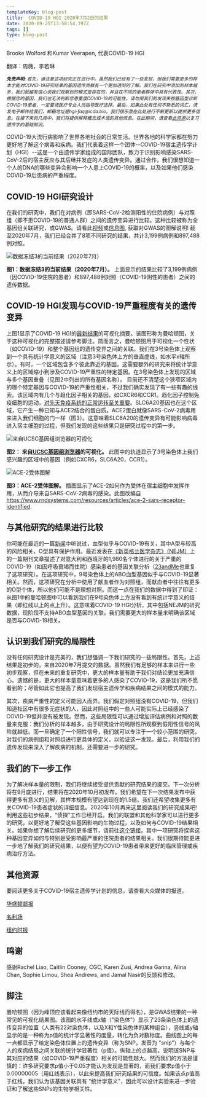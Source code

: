 ```yaml
---
templateKey: blog-post
title:  COVID-19 HGI 2020年7月2日的结果
date: 2020-09-25T13:58:54.797Z
tags: []
type: blog-post
---
```


Brooke Wolford 和Kumar Veerapen, 代表COVID-19 HGI

翻译：周薇，李若琳

<small>
<em>
<strong>免责声明:</strong> 首先，请注意这项研究正在进行中。虽然我们已经有了一些发现，但我们需要更多的样本才能对COVID-19研究结果的基因遗传贡献有一个更加透彻的了解。我们在研究中添加的样本越多，我们就越有信心说我们观察到的模式是存在的，并且在不同的患者群体中具有代表性。其次，根据您的基因，我们也无法判断您患重度COVID-19的可能性。请勿用我们的发现来按基因型诊断COVID-19患者，一定要请医疗专业人员指导医疗选择。最后，如果此处有任何不熟悉的词汇，请发电子邮件给我们，邮箱地址是hgi-faq@icda.bio。我们很乐意在此处进行不断更新以提供更多信息。在接下来的几周中，我们将提供解释概念或术语的其他信息。在此期间，请查看<a href="https://medlineplus.gov/genetics/understanding/" target="_blank" rel="noopener noreferrer">此资源</a>以复习遗传学的基础知识。
</em>
</small>

COVID-19大流行病影响了世界各地社会的日常生活。世界各地的科学家都在努力更好地了解这个病毒和疾病。我们代表着这样一个团体--COVID-19宿主遗传学计划（HGI）--这是一个由遗传学家组成的国际团队，致力于识别影响感染SARS-CoV-2后的宿主反应与其后继并发症的人类遗传变异。通过合作，我们很想知道一个人的DNA的哪些变异会影响一个人患上COVID-19的概率，以及如果他们感染COVID-19后患病的严重程度。

## COVID-19 HGI研究设计

在我们的研究中，我们在对病例（即SARS-CoV-2检测阳性的住院病例）与对照组（即不患COVID-19的普通人群）之间的遗传变异进行比较。这种比较被称为全基因组关联研究，或GWAS。请看此[视频](https://www.youtube.com/watch?v=cgyc55JhdcM)或[信息图](https://www.broadinstitute.org/visuals/explainer-genome-wide-association-studies), 获取对GWAS的图解说明! 截至2020年7月，我们已经合并了8项不同研究的结果，共计3,199例病例和897,488例对照。

![数据冻结3的当前结果（2020年7月）](/img/scicomm_blog_post_20200924.png)
<figcaption class="manual-md-inline-caption">
<strong>图1：数据冻结3的当前结果（2020年7月）。</strong> 上面显示的结果比较了3,199例病例（因COVID-19住院的患者）和897,488例对照（COVID-19阴性的患者）之间的遗传数据。
</figcaption>

## COVID-19 HGI发现与COVID-19严重程度有关的遗传变异

上图1显示了COVID-19 HGI的[最新结果](/results/r3/)的可视化摘要。该图形称为曼哈顿图，关于这种可视化的完整描述请参考脚注。简而言之，曼哈顿图用于可视化一个性状（如COVID-19）和整个基因组的遗传变异之间的关联。我们在3号染色体上观察到一个具有统计学意义的区域（注意3号染色体上方的垂直虚线，如水平x轴所示）。有时，一个区域包含多个彼此靠近的基因，这需要额外的研究来将统计学意义上的区域缩小到涉及COVID-19严重性的特定基因。在3号染色体上发现的区域与多个基因重叠（见图2中列出的所有基因名称）。 目前还不清楚这个狭窄区域内的哪个特定基因与COVID-19的严重性相关，不过我们确实发现了有一些有趣的线索。该区域内有几个与趋化因子相关的基因，如CXCR6和CCR1。趋化因子控制免疫细胞的运动，[对先天免疫系统的正常运转至关重要](https://www.ncbi.nlm.nih.gov/pmc/articles/PMC4448619/)。SLC6A20基因也在这个区域，它产生一种已知与ACE2结合的蛋白质。ACE2蛋白就像SARS-CoV-2病毒用来进入我们细胞的门一样（图3）。这意味着SLC6A20的遗传变异有可能影响病毒进入宿主细胞的过程，但我们发现的这些结果只是研究过程中的第一步。

![来自UCSC基因组浏览器的可视化](/img/hgt_genome_32a4d_7bc390.jpg)
<figcaption class="manual-md-inline-caption">
<strong>图2： 来自<a href="https://genome.ucsc.edu" target="_blank" rel="noopener noreferrer">UCSC基因组浏览器</a>的可视化。</strong> 此图中的轨道显示了3号染色体上我们感兴趣的区域中的基因（例如CXCR6，SLC6A20，CCR1）。
</figcaption>

![ACE-2受体图解](/img/unnamed.png)
<figcaption class="manual-md-inline-caption">
<strong>图3：ACE-2受体图解。</strong> 插图显示了ACE-2如何作为受体在宿主细胞中发挥作用，从而介导来自SARS-CoV-2病毒的感染。此图改编自 <a href="https://www.rndsystems.com/resources/articles/ace-2-sars-receptor-identified" target="_blank" rel="noopener noreferrer">https://www.rndsystems.com/resources/articles/ace-2-sars-receptor-identified</a>.
</figcaption>

## 与其他研究的结果进行比较

你可能在最近的一篇[新闻](https://www.cnn.com/2020/07/16/health/blood-types-coronavirus-wellness-scn/index.html)中听说过，血型似乎与COVID-19有关，其中A型与较高的风险相关，O型具有保护作用。最近发表在[《新英格兰医学杂志》（NEJM）](https://www.medrxiv.org/content/10.1101/2020.09.04.20188318v1)上的一篇期刊文章描述了对意大利和西班牙的1,980名个体进行的关于严重的COVID-19（如因呼吸衰竭而住院）感染患者的基因关联分析（[23andMe](https://www.medrxiv.org/content/10.1101/2020.09.04.20188318v1)也重复了这项研究）。在这项研究中，9号染色体上的ABO血型基因似乎与COVID-19显著相关。然而，这项研究在分析中使用了献血者作为对照组，而献血者中往往有更多的O型个体，所以他们可能不是理想对照。而这一点在我们的数据中得到了印证：从图1中的曼哈顿图中可以看到我们在9号染色体上方没有看到有统计学意义的结果（即红线以上的点上升）。这意味着COVID-19 HGI分析，其中包括NEJM的研究数据，现阶段不支持ABO血型基因的关联。我们需要更大的样本量来明确该区域是否与COVID-19相关。

## 认识到我们研究的局限性
没有任何研究设计是完美的，我们想强调一下我们研究的一些局限性。首先，上述结果是初步的，来自2020年7月提交的数据。虽然我们有足够的样本来进行一些初步观察，但在未来的重复研究中，更大的样本量有助于我们对结论更加充满信心。遗憾的是，更大的样本量意味着更多的人感染了COVID-19，这是我们所不愿看到的；尽管如此它也提高了我们发现宿主遗传学和疾病结果之间的模式的能力。

其次，疾病严重性的定义可能因人而异。我们假定对照组没有COVID-19，但我们知道社区中有很多无症状的人，因此对照组中的一些人可能实际上已经感染了COVID-19但并没有被发现。然而，这些局限性可以通过增加评估病例和对照的数量来克服：我们分析的样本越多，由于研究设计的局限性所观察到假阳性信号的风险就越低。而一旦确定了一个阳性信号，我们就可以专注于一个较小范围的研究，对我们的病例组和对照组进行更具体的定义，以验证这一发现。最后，利用我们的遗传发现来深入了解疾病的机制，还需要进一步的研究。

## 我们的下一步工作

为了解决样本量的限制，我们将继续接受提供贡献的研究结果的提交。下一次分析将在9月底进行，结果将在2020年10月初发布。我们希望在下一次结果发布中获得更多有意义的见解，其样本规模有望达到现在的1.5倍。我们还希望收集更多有关COVID-19患者症状的详细信息。2020年10月再来这里阅读我们的研究成果吧!
利用这些初步结果，“侦探”工作已经开启。我们的联盟和其他科学家可以进行更多的研究，以更好地了解受这些基因影响的生物过程，以及如何与COVID-19结果相关。如果你想了解后续研究的更多细节，请前往[这个链接](/blog/2020-06-29-in-silico-follow-up-results/)。其中一项研究将探索这种基因变异如何与特别是受影响最严重的住院患者的结果相关。我们很期待能更进一步地了解我们的研究结果，以便有望为COVID-19患者带来更好的临床管理或疾病治疗方法。

## 其他资源

要阅读更多关于COVID-19宿主遗传学计划的信息，请查看大众媒体的报道。

[华盛顿邮报](https://www.washingtonpost.com/opinions/2020/04/27/covid-19-quickly-kills-some-while-others-dont-show-symptoms-can-genetics-explain-this/)

[名利场](https://www.vanityfair.com/news/2020/04/genetic-chances-of-dying-from-coronavirus)

[纽约时报](https://www.nytimes.com/2020/06/03/health/coronavirus-blood-type-genetics.html)

## 鸣谢

感谢Rachel Liao, Caitlin Cooney, CGC, Karen Zusi, Andrea Ganna, Alina Chan, Sophie Limou, Shea Andrews, and Jamal Nasir的反馈和修改。

## 脚注

曼哈顿图（因为峰顶应该看起来像纽约市的天际线而得名），是GWAS结果的一种常见的可视化结果图。该图的水平线或x轴（"染色体"）显示了23条染色体上的遗传变异的位置（人类有22对染色体，以及X和Y性染色体的某种组合），竖线或y轴显示的是一种称为p值的统计学显著性的度量，转化为负对数标度。曲线图上的每一点都显示了给定染色体位置上的遗传变异（称为SNP，发音为 "snip"）与每个人的疾病结局之间关联的统计学显著性（p值）。纵轴上的点越高，说明该SNP与其对应的结果（如COVID-19严重程度）相关的可能性越大。然而我们的方法是谨慎的：许多研究要求p值小于0.05才能认为发现是显著的，而我们要求p值小于0.00000005（用红线表示），以此来提高我们研究结果的可信度。如果该点p值高于红线，我们认为该基因关联具有 "统计学意义"，因此可以设计实验来进一步验证和了解这些SNPs的生物学相关性。

